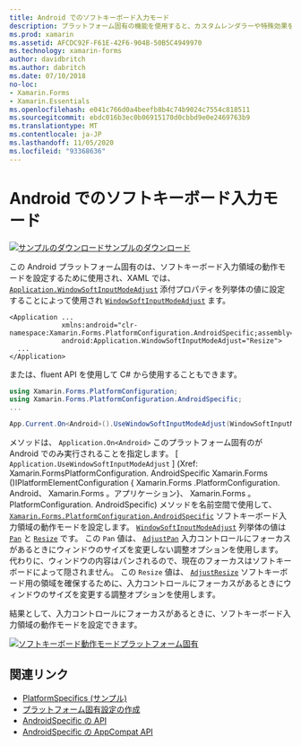 ```yaml
---
title: Android でのソフトキーボード入力モード
description: プラットフォーム固有の機能を使用すると、カスタムレンダラーや特殊効果を実装することなく、特定のプラットフォームでのみ使用できる機能を使用できます。 この記事では、ソフトキーボード入力領域の動作モードを設定する Android プラットフォーム固有のを使用する方法について説明します。
ms.prod: xamarin
ms.assetid: AFCDC92F-F61E-42F6-904B-50B5C4949970
ms.technology: xamarin-forms
author: davidbritch
ms.author: dabritch
ms.date: 07/10/2018
no-loc:
- Xamarin.Forms
- Xamarin.Essentials
ms.openlocfilehash: e041c766d0a4beefb8b4c74b9024c7554c818511
ms.sourcegitcommit: ebdc016b3ec0b06915170d0cbbd9e0e2469763b9
ms.translationtype: MT
ms.contentlocale: ja-JP
ms.lasthandoff: 11/05/2020
ms.locfileid: "93368636"
---
```

# <a name="soft-keyboard-input-mode-on-android"></a>Android でのソフトキーボード入力モード

[![サンプルのダウンロード](~/media/shared/download.png)サンプルのダウンロード](/samples/xamarin/xamarin-forms-samples/userinterface-platformspecifics)

この Android プラットフォーム固有のは、ソフトキーボード入力領域の動作モードを設定するために使用され、XAML では、 [`Application.WindowSoftInputModeAdjust`](xref:Xamarin.Forms.PlatformConfiguration.AndroidSpecific.Application.WindowSoftInputModeAdjustProperty) 添付プロパティを列挙体の値に設定することによって使用され [`WindowSoftInputModeAdjust`](xref:Xamarin.Forms.PlatformConfiguration.AndroidSpecific.WindowSoftInputModeAdjust) ます。

```xaml
<Application ...
             xmlns:android="clr-namespace:Xamarin.Forms.PlatformConfiguration.AndroidSpecific;assembly=Xamarin.Forms.Core"
             android:Application.WindowSoftInputModeAdjust="Resize">
  ...
</Application>
```

または、fluent API を使用して C# から使用することもできます。

```csharp
using Xamarin.Forms.PlatformConfiguration;
using Xamarin.Forms.PlatformConfiguration.AndroidSpecific;
...

App.Current.On<Android>().UseWindowSoftInputModeAdjust(WindowSoftInputModeAdjust.Resize);
```

メソッドは、 `Application.On<Android>` このプラットフォーム固有のが Android でのみ実行されることを指定します。 [ `Application.UseWindowSoftInputModeAdjust` ] (Xref: Xamarin.FormsPlatformConfiguration. AndroidSpecific Xamarin.Forms ()IPlatformElementConfiguration { Xamarin.Forms .PlatformConfiguration. Android、 Xamarin.Forms 。アプリケーション}、 Xamarin.Forms 。PlatformConfiguration. AndroidSpecific) メソッドを名前空間で使用して、 [`Xamarin.Forms.PlatformConfiguration.AndroidSpecific`](xref:Xamarin.Forms.PlatformConfiguration.AndroidSpecific) ソフトキーボード入力領域の動作モードを設定します。 [`WindowSoftInputModeAdjust`](xref:Xamarin.Forms.PlatformConfiguration.AndroidSpecific.WindowSoftInputModeAdjust) 列挙体の値は [`Pan`](xref:Xamarin.Forms.PlatformConfiguration.AndroidSpecific.WindowSoftInputModeAdjust.Pan) と [`Resize`](xref:Xamarin.Forms.PlatformConfiguration.AndroidSpecific.WindowSoftInputModeAdjust.Resize) です。 この `Pan` 値は、 [`AdjustPan`](xref:Android.Views.SoftInput.AdjustPan) 入力コントロールにフォーカスがあるときにウィンドウのサイズを変更しない調整オプションを使用します。 代わりに、ウィンドウの内容はパンされるので、現在のフォーカスはソフトキーボードによって隠されません。 この `Resize` 値は、 [`AdjustResize`](xref:Android.Views.SoftInput.AdjustResize) ソフトキーボード用の領域を確保するために、入力コントロールにフォーカスがあるときにウィンドウのサイズを変更する調整オプションを使用します。

結果として、入力コントロールにフォーカスがあるときに、ソフトキーボード入力領域の動作モードを設定できます。

[![ソフトキーボード動作モードプラットフォーム固有](soft-keyboard-input-mode-images/pan-resize.png)](soft-keyboard-input-mode-images/pan-resize-large.png#lightbox "ソフトキーボード動作モード Platform-Specific")

## <a name="related-links"></a>関連リンク

- [PlatformSpecifics (サンプル)](/samples/xamarin/xamarin-forms-samples/userinterface-platformspecifics)
- [プラットフォーム固有設定の作成](~/xamarin-forms/platform/platform-specifics/index.md#creating-platform-specifics)
- [AndroidSpecific の API](xref:Xamarin.Forms.PlatformConfiguration.AndroidSpecific)
- [AndroidSpecific の AppCompat API](xref:Xamarin.Forms.PlatformConfiguration.AndroidSpecific.AppCompat)